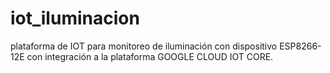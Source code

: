 # iot_iluminacion
plataforma de IOT para monitoreo de iluminación con dispositivo ESP8266-12E con integración a la plataforma GOOGLE CLOUD IOT CORE.
